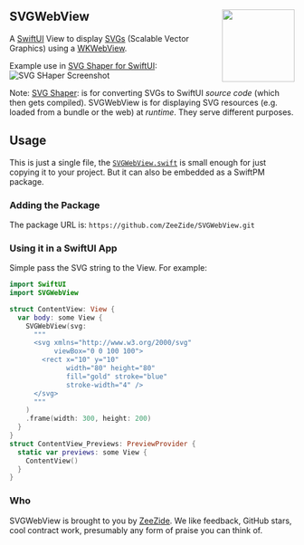 <h2>
  SVGWebView
  <img src="https://zeezide.de/img/svgshaper/SVGShaper512.png"
       align="right" width="128" height="128" />
</h2>

A [SwiftUI](https://developer.apple.com/xcode/swiftui/)
View to display 
[SVGs](https://en.wikipedia.org/wiki/Scalable_Vector_Graphics) 
(Scalable Vector Graphics)
using a
[WKWebView](https://developer.apple.com/documentation/webkit/wkwebview).

Example use in 
[SVG Shaper for SwiftUI](https://zeezide.de/en/products/svgshaper/):
![SVG SHaper Screenshot](https://pbs.twimg.com/media/E0ydNH9XEAQ-USY?format=png)

Note: [SVG Shaper](https://zeezide.de/en/products/svgshaper/):
is for converting SVGs to SwiftUI _source code_ (which then gets compiled).
SVGWebView is for displaying SVG resources (e.g. loaded from a
bundle or the web) at _runtime_. They serve different purposes.

## Usage

This is just a single file, the 
[`SVGWebView.swift`](Sources/SVGWebView/SVGWebView.swift) 
is small enough for just copying it to your project.
But it can also be embedded as a SwiftPM package.

### Adding the Package

The package URL is: `https://github.com/ZeeZide/SVGWebView.git`

### Using it in a SwiftUI App

Simple pass the SVG string to the View. For example:

```swift
import SwiftUI
import SVGWebView

struct ContentView: View {
  var body: some View {
    SVGWebView(svg:
      """
      <svg xmlns="http://www.w3.org/2000/svg"
           viewBox="0 0 100 100">
        <rect x="10" y="10"
              width="80" height="80"
              fill="gold" stroke="blue"
              stroke-width="4" />
      </svg>
      """
    )
    .frame(width: 300, height: 200)
  }
}
struct ContentView_Previews: PreviewProvider {
  static var previews: some View {
    ContentView()
  }
}
```

### Who

SVGWebView is brought to you by [ZeeZide](https://zeezide.de).
We like feedback, GitHub stars, cool contract work, 
presumably any form of praise you can think of.
